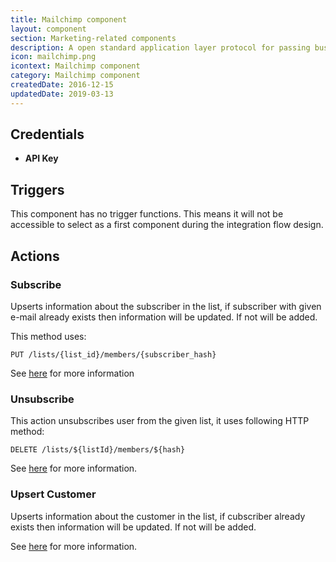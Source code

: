 ```yaml
---
title: Mailchimp component
layout: component
section: Marketing-related components
description: A open standard application layer protocol for passing business messages between applications or organizations.
icon: mailchimp.png
icontext: Mailchimp component
category: Mailchimp component
createdDate: 2016-12-15
updatedDate: 2019-03-13
---
```


## Credentials

  * **API Key**

## Triggers

This component has no trigger functions. This means it will not be accessible to
select as a first component during the integration flow design.

## Actions

### Subscribe

Upserts information about the subscriber in the list,
if subscriber with given e-mail already exists then information will be updated. If not will be added.

 This method uses:

``PUT /lists/{list_id}/members/{subscriber_hash}``

See [here](http://developer.mailchimp.com/documentation/mailchimp/reference/lists/members/#edit-put_lists_list_id_members_subscriber_hash)
for more information

### Unsubscribe

This action unsubscribes user from the given list, it uses following HTTP method:

``DELETE /lists/${listId}/members/${hash}``

See [here](http://developer.mailchimp.com/documentation/mailchimp/reference/lists/members/#delete-delete_lists_list_id_members_subscriber_hash)
for more information.

### Upsert Customer

Upserts information about the customer in the list,
if cubscriber already exists then information will be updated. If not will be added.

See [here](http://developer.mailchimp.com/documentation/mailchimp/reference/lists/members/#delete-delete_lists_list_id_members_subscriber_hash)
for more information.
